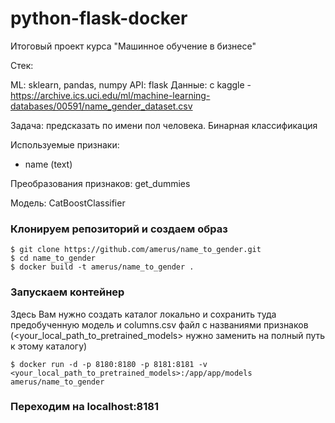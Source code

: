 # python-flask-docker
Итоговый проект курса "Машинное обучение в бизнесе"

Стек:

ML: sklearn, pandas, numpy
API: flask
Данные: с kaggle - https://archive.ics.uci.edu/ml/machine-learning-databases/00591/name_gender_dataset.csv

Задача: предсказать по имени пол человека. Бинарная классификация

Используемые признаки:

- name (text)

Преобразования признаков: get_dummies

Модель: CatBoostClassifier

### Клонируем репозиторий и создаем образ
```
$ git clone https://github.com/amerus/name_to_gender.git
$ cd name_to_gender
$ docker build -t amerus/name_to_gender .
```

### Запускаем контейнер

Здесь Вам нужно создать каталог локально и сохранить туда предобученную модель и columns.csv файл с названиями признаков (<your_local_path_to_pretrained_models> нужно заменить на полный путь к этому каталогу)
```
$ docker run -d -p 8180:8180 -p 8181:8181 -v <your_local_path_to_pretrained_models>:/app/app/models amerus/name_to_gender
```

### Переходим на localhost:8181
